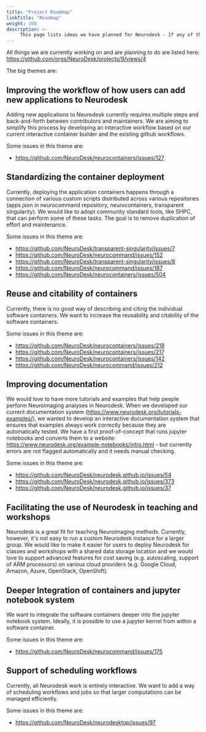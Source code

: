 ```yaml
---
title: "Project Roadmap"
linkTitle: "Roadmap"
weight: 100
description: >-
     This page lists ideas we have planned for Neurodesk - If any of these things sound exciting to you, get in touch and we help you to become a contributor.
---
```


All things we are currently working on and are planning to do are listed here: https://github.com/orgs/NeuroDesk/projects/9/views/4

The big themes are:

## Improving the workflow of how users can add new applications to Neurodesk

Adding new applications to Neurodesk currently requires multiple steps and back-and-forth between contributors and maintainers. We are aiming to simplify this process by developing an interactive workflow based on our current interactive container builder and the existing github workflows. 

Some issues in this theme are:
- https://github.com/NeuroDesk/neurocontainers/issues/127

## Standardizing the container deployment

Currently, deploying the application containers happens through a connection of various custom scripts distributed across various repositories (apps.json in neurocommand repository, neurocontainers, transparent singularity). 
We would like to adopt community standard tools, like SHPC, that can perform some of these tasks. The goal is to remove duplication of effort and maintenance. 

Some issues in this theme are:
- https://github.com/NeuroDesk/transparent-singularity/issues/7
- https://github.com/NeuroDesk/neurocommand/issues/152
- https://github.com/NeuroDesk/transparent-singularity/issues/8
- https://github.com/NeuroDesk/neurocommand/issues/187
- https://github.com/NeuroDesk/neurocontainers/issues/504

## Reuse and citability of containers

Currently, there is no good way of describing and citing the individual software containers. We want to increase the reusability and citability of the software containers.

Some issues in this theme are:
- https://github.com/NeuroDesk/neurocontainers/issues/218
- https://github.com/NeuroDesk/neurocontainers/issues/217
- https://github.com/NeuroDesk/neurocontainers/issues/142
- https://github.com/NeuroDesk/neurocommand/issues/212

## Improving documentation
We would love to have more tutorials and examples that help people perform Neuroimaging analyses in Neurodesk. When we developed our current documentation system (https://www.neurodesk.org/tutorials-examples/), we wanted to develop an interactive documentation system that ensures that examples always work correctly because they are automatically tested. We have a first proof-of-concept that runs jupyter notebooks and converts them to a website: https://www.neurodesk.org/example-notebooks/intro.html - but currently errors are not flagged automatically and it needs manual checking.

Some issues in this theme are:
- https://github.com/NeuroDesk/neurodesk.github.io/issues/54
- https://github.com/NeuroDesk/neurodesk.github.io/issues/373
- https://github.com/NeuroDesk/neurodesk.github.io/issues/37

## Facilitating the use of Neurodesk in teaching and workshops

Neurodesk is a great fit for teaching Neuroimaging methods. Currently, however, it's not easy to run a custom Neurodesk instance for a larger group. We would like to make it easier for users to deploy Neurodesk for classes and workshops with a shared data storage location and we would love to support advanced features for cost saving (e.g. autoscaling, support of ARM processors) on various cloud providers (e.g. Google Cloud, Amazon, Azure, OpenStack, OpenShift). 

## Deeper Integration of containers and jupyter notebook system

We want to integrate the software containers deeper into the jupyter notebook system. Ideally, it is possible to use a jupyter kernel from within a software container.

Some issues in this theme are:
- https://github.com/NeuroDesk/neurocommand/issues/175


## Support of scheduling workflows
Currently, all Neurodesk work is entirely interactive. We want to add a way of scheduling workflows and jobs so that larger computations can be managed efficiently.

Some issues in this theme are:
- https://github.com/NeuroDesk/neurodesktop/issues/97
